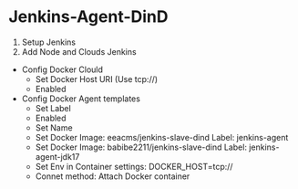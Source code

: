 # Jenkins-Agent-DinD
1. Setup Jenkins
2. Add Node and Clouds Jenkins
  - Config Docker Clould
    - Set Docker Host URI (Use tcp://)
    - Enabled 
  - Config Docker Agent templates
    - Set Label 
    - Enabled
    - Set Name
    - Set Docker Image: eeacms/jenkins-slave-dind Label: jenkins-agent
    - Set Docker Image: babibe2211/jenkins-slave-dind Label: jenkins-agent-jdk17
    - Set Env in Container settings: DOCKER_HOST=tcp://
    - Connet method: Attach Docker container
